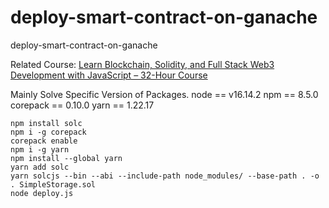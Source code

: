 # deploy-smart-contract-on-ganache
deploy-smart-contract-on-ganache

Related Course: [Learn Blockchain, Solidity, and Full Stack Web3 Development with JavaScript – 32-Hour Course](https://youtu.be/gyMwXuJrbJQ?t=26445)

Mainly Solve Specific Version of Packages.
node == v16.14.2
npm == 8.5.0
corepack == 0.10.0
yarn == 1.22.17
```
npm install solc
npm i -g corepack
corepack enable
npm i -g yarn
npm install --global yarn
yarn add solc
yarn solcjs --bin --abi --include-path node_modules/ --base-path . -o . SimpleStorage.sol
node deploy.js
```
